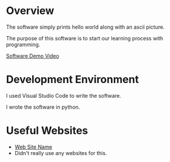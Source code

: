 # Overview

The software simply prints hello world along with an ascii picture.

The purpose of this software is to start our learning process with programming.

[Software Demo Video](http://youtube.link.goes.here)

# Development Environment

I used Visual Studio Code to write the software.

I wrote the software in python.

# Useful Websites

* [Web Site Name](google.com)
* Didn't really use any websites for this.